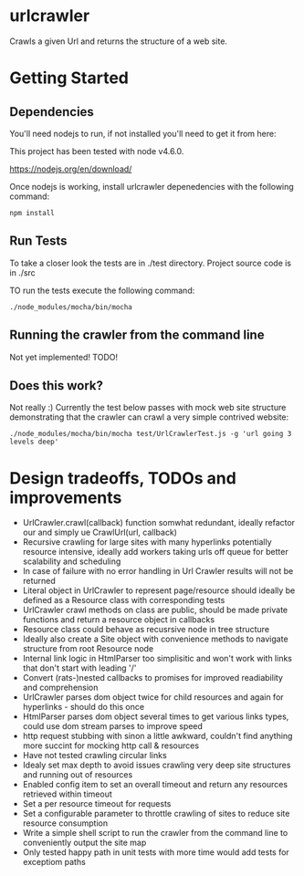 # urlcrawler

Crawls a given Url and returns the structure of a web site.

# Getting Started


## Dependencies

You'll need nodejs to run, if not installed you'll need to get it from here:

This project has been tested with node v4.6.0.

https://nodejs.org/en/download/

Once nodejs is working, install urlcrawler depenedencies with the following command:

```
npm install
```




## Run Tests

To take a closer look the tests are in ./test directory. Project source code is in ./src 

TO run the tests execute the following command:

```
./node_modules/mocha/bin/mocha
```


## Running the crawler from the command line

Not yet implemented! TODO!


## Does this work?

Not really :) Currently the test below passes with mock web site structure demonstrating that the crawler can crawl a very simple contrived website:

```
./node_modules/mocha/bin/mocha test/UrlCrawlerTest.js -g 'url going 3 levels deep'
```


# Design tradeoffs, TODOs and improvements

* UrlCrawler.crawl(callback) function somwhat redundant, ideally refactor our and simply ue CrawlUrl(url, callback)
* Recursive crawling for large sites with many hyperlinks potentially resource intensive, ideally add workers taking urls off queue for better scalability and scheduling
* In case of failure with no error handling in Url Crawler results will not be returned
* Literal object in UrlCrawler to represent page/resource should ideally be defined as a Resource class with corresponding tests
* UrlCrawler crawl methods on class are public, should be made private functions and return a resource object in callbacks
* Resource class could behave as recusrsive node in tree structure 
* Ideally also create a Site object with convenience methods to navigate structure from root Resource node
* Internal  link logic in HtmlParser too simplisitic and won't work with links that don't start with leading '/'
* Convert (rats-)nested callbacks to promises for improved readiability and comprehension  
* UrlCrawler parses dom object twice for child resources and again for hyperlinks - should do this once
* HtmlParser parses dom object several times to get various links types, could use dom stream parses to improve speed
* http request stubbing with sinon a little awkward, couldn't find anything more succint for mocking http call & resources
* Have not tested crawling circular links
* Idealy set max depth to avoid issues crawling very deep site structures and running out of resources
* Enabled config item to set an overall timeout and return any resources retrieved within timeout
* Set a per resource timeout for requests
* Set a configurable parameter to throttle crawling of sites to reduce site resource consumption  
* Write a simple shell script to run the crawler from the command line to conveniently output the site map
* Only tested happy path in unit tests with more time would add tests for exceptiom paths
